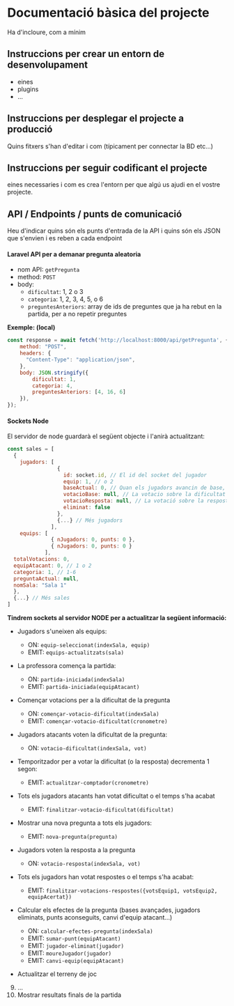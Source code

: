 # Documentació bàsica del projecte
Ha d'incloure, com a mínim
## Instruccions per crear un entorn de desenvolupament
  - eines
  - plugins
  - ...

## Instruccions per desplegar el projecte a producció
Quins fitxers s'han d'editar i com (típicament per connectar la BD etc...)

## Instruccions per seguir codificant el projecte
eines necessaries i com es crea l'entorn per que algú us ajudi en el vostre projecte.

## API / Endpoints / punts de comunicació
Heu d'indicar quins són els punts d'entrada de la API i quins són els JSON que s'envien i es reben a cada endpoint

#### Laravel API per a demanar pregunta aleatoria
- nom API: `getPregunta`
- method: `POST`
- body:
  - `dificultat`: 1, 2 o 3
  - `categoria`: 1, 2, 3, 4, 5, o 6
  - `preguntesAnteriors`: array de ids de preguntes que ja ha rebut en la partida, per a no repetir preguntes

**Exemple: (local)**
```javascript
const response = await fetch('http://localhost:8000/api/getPregunta', {
    method: "POST",
    headers: {
      "Content-Type": "application/json",
    },
    body: JSON.stringify({
        dificultat: 1,
        categoria: 4,
        preguntesAnteriors: [4, 16, 6]
    }),
});
```

#### Sockets Node
El servidor de node guardarà el següent objecte i l'anirà actualitzant:
```javascript
const sales = [
  {
    jugadors: [
                {
                  id: socket.id, // El id del socket del jugador
                  equip: 1, // o 2
                  baseActual: 0, // Quan els jugadors avancin de base, s'actualitzarà
                  votacioBase: null, // La votacio sobre la dificultat (1, 2 o 3)
                  votacioResposta: null, // La votació sobre la resposta correcta (0, 1, 2 o 3)
                  eliminat: false
                },
                {...} // Més jugadors
              ],
    equips: [
              { nJugadors: 0, punts: 0 },
              { nJugadors: 0, punts: 0 }
            ],
  totalVotacions: 0,
  equipAtacant: 0, // 1 o 2
  categoria: 1, // 1-6
  preguntaActual: null,
  nomSala: "Sala 1"
  },
  {...} // Més sales
]
```


**Tindrem sockets al servidor NODE per a actualitzar la següent informació:**
- Jugadors s'uneixen als equips:
  - ON: `equip-seleccionat(indexSala, equip)`
  - EMIT: `equips-actualitzats(sala)`
- La professora comença la partida:
  - ON: `partida-iniciada(indexSala)`
  - EMIT: `partida-iniciada(equipAtacant)`
- Començar votacions per a la dificultat de la pregunta
  - ON: `començar-votacio-dificultat(indexSala)`
  - EMIT: `començar-votacio-dificultat(cronometre)`
- Jugadors atacants voten la dificultat de la pregunta:
  - ON: `votacio-dificultat(indexSala, vot)`
- Temporitzador per a votar la dificultat (o la resposta) decrementa 1 segon:
  - EMIT: `actualitzar-comptador(cronometre)`
- Tots els jugadors atacants han votat dificultat o el temps s'ha acabat
  - EMIT: `finalitzar-votacio-dificultat(dificultat)`
- Mostrar una nova pregunta a tots els jugadors:
  - EMIT: `nova-pregunta(pregunta)`
- Jugadors voten la resposta a la pregunta
  - ON: `votacio-resposta(indexSala, vot)`
- Tots els jugadors han votat respostes o el temps s'ha acabat:
  - EMIT: `finalitzar-votacions-respostes({votsEquip1, votsEquip2, equipAcertat})`
- Calcular els efectes de la pregunta (bases avançades, jugadors eliminats, punts aconseguits, canvi d'equip atacant...)
  - ON: `calcular-efectes-pregunta(indexSala)`
  - EMIT: `sumar-punt(equipAtacant)`
  - EMIT: `jugador-eliminat(jugador)`
  - EMIT: `moureJugador(jugador)`
  - EMIT: `canvi-equip(equipAtacant)`
 
  
- Actualitzar el terreny de joc


9. ...
10. Mostrar resultats finals de la partida
